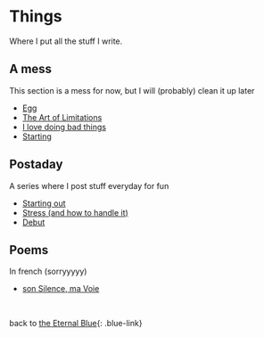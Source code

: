 # Things

Where I put all the stuff I write.

## A mess

This section is a mess for now, but I will (probably) clean it up later

- [Egg](things/egg.md)
- [The Art of Limitations](things/the_art_of_limitations.md)
- [I love doing bad things](things/bad_things.md)
- [Starting](things/starting.md)

## Postaday

A series where I post stuff everyday for fun

- [Starting out](postaday/starting.md)
- [Stress (and how to handle it)](postaday/how_to_handle_stress.md)
- [Debut](postaday/debut.md)

## Poems

In french (sorryyyyy)

- [son Silence, ma Voie](things/son_silence_ma_voie.md)


<br>

back to [the Eternal Blue](index.md){: .blue-link}